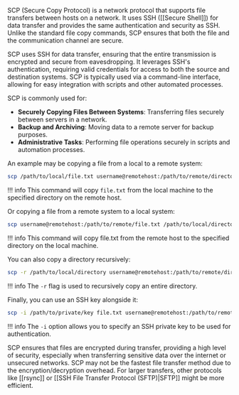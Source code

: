 SCP (Secure Copy Protocol) is a network protocol that supports file transfers between hosts on a network. It uses SSH ([[Secure Shell]]) for data transfer and provides the same authentication and security as SSH. Unlike the standard file copy commands, SCP ensures that both the file and the communication channel are secure.

SCP uses SSH for data transfer, ensuring that the entire transmission is encrypted and secure from eavesdropping. It leverages SSH's authentication, requiring valid credentials for access to both the source and destination systems. SCP is typically used via a command-line interface, allowing for easy integration with scripts and other automated processes.

SCP is commonly used for:

- **Securely Copying Files Between Systems**: Transferring files securely between servers in a network.
- **Backup and Archiving**: Moving data to a remote server for backup purposes.
- **Administrative Tasks**: Performing file operations securely in scripts and automation processes.

An example may be copying a file from a local to a remote system:

```bash
scp /path/to/local/file.txt username@remotehost:/path/to/remote/directory/
```

!!! info
    This command will copy `file.txt` from the local machine to the specified directory on the remote host.

Or copying a file from a remote system to a local system:

```bash
scp username@remotehost:/path/to/remote/file.txt /path/to/local/directory/
```

!!! info
    This command will copy file.txt from the remote host to the specified directory on the local machine.

You can also copy a directory recursively:

```bash
scp -r /path/to/local/directory username@remotehost:/path/to/remote/directory/
```

!!! info
    The `-r` flag is used to recursively copy an entire directory.

Finally, you can use an SSH key alongside it:

```bash
scp -i /path/to/private/key file.txt username@remotehost:/path/to/remote/directory/
```

!!! info
    The `-i` option allows you to specify an SSH private key to be used for authentication.

SCP ensures that files are encrypted during transfer, providing a high level of security, especially when transferring sensitive data over the internet or unsecured networks. SCP may not be the fastest file transfer method due to the encryption/decryption overhead. For larger transfers, other protocols like [[rsync]] or [[SSH File Transfer Protocol (SFTP)|SFTP]] might be more efficient.





